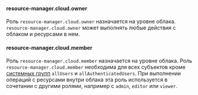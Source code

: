 #### resource-manager.cloud.owner

Роль `resource-manager.cloud.owner` назначается на уровне облака.
`resource-manager.cloud.owner` может выполнять любые действия с облаком и ресурсами в нем.

#### resource-manager.cloud.member

Роль `resource-manager.cloud.member` назначается на уровне облака.
Роль `resource-manager.cloud.member` необходима для всех субъектов кроме [системных групп](../iam/concepts/users/users.md#system) `allUsers` и `allAuthenticatedUsers`. При выполнении операций с ресурсами внутри облака эта роль используется в сочетании с другими ролями, например с `admin`, `editor` или `viewer`.